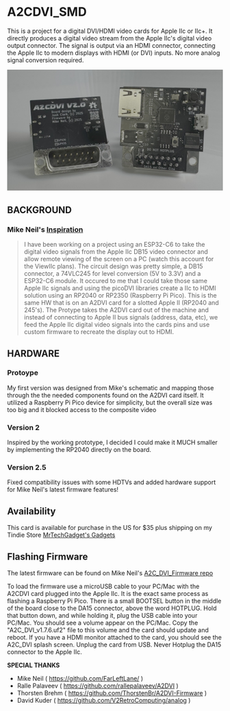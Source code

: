 # A2CDVI_SMD

This is a project for a digital DVI/HDMI video cards for Apple IIc or IIc+. It directly produces a digital video stream from the Apple IIc's digital video output connector. The signal is output via an HDMI connector, connecting the Apple IIc to modern displays with HDMI (or DVI) inputs. No more analog signal conversion required.

![A2CDVI v2.1.0 Board](https://github.com/MrTechGadget/A2C_DVI_SMD/blob/1c6c0517c162baf9940b768525fd8b74470f6342/A2C_DVI_2.1.0_Hires.jpg)

## BACKGROUND
### Mike Neil's [Inspiration](https://github.com/FarLeftLane/A2C_DVI_Board)
> I have been working on a project using an ESP32-C6 to take the digital video signals from the Apple IIc DB15 video connector and allow remote viewing of the screen on a PC (watch this account for the ViewIIc plans).  The circuit design was pretty simple, a DB15 connector, a 74VLC245 for level conversion (5V to 3.3V) and a ESP32-C6 module. It occured to me that I could take those same Apple IIc signals and using the picoDVI libraries create a IIc to HDMI solution using an RP2040 or RP2350 (Raspberry Pi Pico). This is the same HW that is on an A2DVI card for a slotted Apple II (RP2040 and 245's). The Protype takes the A2DVI card out of the machine and instead of connecting to Apple II bus signals (address, data, etc), we feed the Apple IIc digital video signals into the cards pins and use custom firmware to recreate the display out to HDMI.

## HARDWARE
### Protoype

My first version was designed from Mike's schematic and mapping those through the the needed components found on the A2DVI card itself. It utilized a Raspberry Pi Pico device for simplicity, but the overall size was too big and it blocked access to the composite video

### Version 2

Inspired by the working prototype, I decided I could make it MUCH smaller by implementing the RP2040 directly on the board. 

### Version 2.5

Fixed compatibility issues with some HDTVs and added hardware support for Mike Neil's latest firmware features!

## Availability

This card is available for purchase in the US for $35 plus shipping on my Tindie Store [MrTechGadget's Gadgets](https://www.tindie.com/products/mrtechgadget/a2cdvi/)

## Flashing Firmware
The latest firmware can be found on Mike Neil's [A2C_DVI_Firmware repo](https://github.com/FarLeftLane/A2C_DVI_Firmware/tree/master/Releases)

To load the firmware use a microUSB cable to your PC/Mac with the A2CDVI card plugged into the Apple IIc. It is the exact same process as flashing a Raspberry Pi Pico. There is a small BOOTSEL button in the middle of the board close to the DA15 connector, above the word HOTPLUG.  Hold that button down, and while holding it, plug the USB cable into your PC/Mac.  You should see a volume appear on the PC/Mac.  Copy the "A2C_DVI_v1.7.6.uf2" file to this volume and the card should update and reboot.   If you have a HDMI monitor attached to the card, you should see the A2C_DVI splash screen.  Unplug the card from USB.  Never Hotplug the DA15 connector to the Apple IIc.


**SPECIAL THANKS**

- Mike Neil ( https://github.com/FarLeftLane/ )
- Ralle Palaveev ( https://github.com/rallepalaveev/A2DVI )
- Thorsten Brehm ( https://github.com/ThorstenBr/A2DVI-Firmware )
- David Kuder ( https://github.com/V2RetroComputing/analog )

